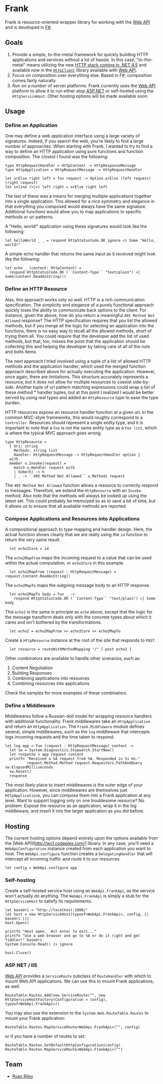# Frank

Frank is resource-oriented wrapper library for working with the [Web API](http://wcf.codeplex.com/) and is developed in [F#](http://fsharp.net/).

## Goals

1. Provide a simple, to-the-metal framework for quickly building HTTP applications and services without a lot of hassle. In this case, "to-the-metal" means utilizing the new [HTTP stack coming in .NET 4.5](http://msdn.microsoft.com/en-us/library/hh193585.aspx) and available now in the [`HttpClient`](http://nuget.org/List/Packages/HttpClient) library available with [Web API](http://nuget.org/List/Packages/WebApi.All).
2. Focus on composition over everything else. Based in F#, composition comes fairly naturally.
3. Run on a number of server platforms. Frank currently uses the [Web API](http://wcf.codeplex.com/) platform to allow it to run either atop [ASP.NET](http://asp.net/) or self-hosted using the `HttpServiceHost`. Other hosting options will be made available soon.

## Usage

### Define an Application

One may define a web application interface using a large variety of signatures.
Indeed, if you search the web, you're likely to find a large number of approaches.
When starting with Frank, I wanted to try to find a way to define an HTTP application
using pure functions and function composition. The closest I found was the following:

    type HttpRequestHandler = HttpContent -> HttpResponseMessage
    type HttpApplication = HttpRequestMessage -> HttpRequestHandler
    
    let orElse right left = fun request -> Option.orElse (left request) (right request)
    let inline (<|>) left right = orElse right left

The last of these was a means for merging multiple applications together into a single
application. This allowed for a nice symmetry and elegance in that everything you composed
would always have the same signature. Additional functions would allow you to map
applications to specific methods or uri patterns.

A "Hello, world!" application using these signatures would look like the following:

    let helloWorld _ _ = respond HttpStatusCode.OK ignore <| Some "Hello, world!"

A simple echo handler that returns the same input as it received might look like the following:

    let echo _ (content: HttpContent) =
      respond HttpStatusCode.OK (``Content-Type`` "text/plain") <| Some(content.ReadAsString())

### Define an HTTP Resource

Alas, this approach works only so well. HTTP is a rich communication specification.
The simplicity and elegance of a purely functional approach quickly loses the ability
to communicate back options to the client. For instance, given the above, how do you
return a meaningful `405 Method Not Allowed` response? The HTTP specification requires
that you list the allowed methods, but if you merge all the logic for selecting an
application into the functions, there is no easy way to recall all the allowed methods,
short of trying them all. You could require that the developer add the list of used
methods, but that, too, misses the point that the application should be collecting this
and helping the developer by taking care of all of the nuts and bolts items.

The next approach I tried involved using a tuple of a list of allowed HTTP methods and
the application handler, which used the merged function approach described above for
actually executing the application. However, once again, there are limitations. This
structure accurately represents a resource, but it does not allow for multiple resources
to coexist side-by-side. Another tuple of uri pattern matching expressions could wrap
a list of these method * handler tuples, but at this point I realized I would be better
served by using real types and added an `HttpResource` type to ease the type burden.

HTTP resources expose an resource handler function at a given uri.
In the common MVC-style frameworks, this would roughly correspond
to a `Controller`. Resources should represent a single entity type,
and it is important to note that a `Foo` is not the same entity
type as a `Foo list`, which is where the typical MVC approach goes wrong. 

    type HttpResource =
      { Uri: string
        Methods: string list
        Handler: HttpRequestMessage -> HttpRequestHandler option }
      with
      member x.Invoke(request) =
        match x.Handler request with
        | Some(h) -> h
        | _ -> ``405 Method Not Allowed`` x.Methods request

The ``405 Method Not Allowed`` function allows a resource to correctly respond to messages.
Therefore, we extend the `HttpResource` with an `Invoke` method.
Also note that the methods will always be looked up using the latest set. This could
probably be memoized so as to save a bit of time, but it allows us to ensure that all
available methods are reported.

### Compose Applications and Resources into Applications

A compositional approach to type mapping and handler design.
Here, the actual function shows clearly that we are really using
the `id` function to return the very same result.

      let echo2Core = id

The `echo2MapFrom` maps the incoming request to a value that can be used
within the actual computation, or `echo2Core` in this example.

      let echo2MapFrom (request : HttpRequestMessage) = request.Content.ReadAsString()

The `echo2MapTo` maps the outgoing message body to an HTTP response.

      let echo2MapTo body = fun _ -> 
        respond HttpStatusCode.OK (``Content-Type`` "text/plain") <| Some body

This `echo2` is the same in principle as `echo` above, except that the
logic for the message transform deals only with the concrete types
about which it cares and isn't bothered by the transformations.

      let echo2 = echo2MapFrom >> echo2Core >> echo2MapTo

Create a `HttpResource` instance at the root of the site that responds to `POST`.

      let resource = routeWithMethodMapping "/" [ post echo2 ]

Other combinators are available to handle other scenarios, such as:

1. Content Negotiation
2. Building Responses
3. Combining applications into resources
4. Combining resources into applications

Check the samples for more examples of these combinators.

### Define a Middleware

Middlewares follow a Russian-doll model for wrapping resource handlers with additional functionality.
Frank middlewares take an `HttpApplication` and return an `HttpApplication`.
The `Frank.Middleware` module defines several, simple middlewares, such as the `log` middleware that
intercepts logs incoming requests and the time taken to respond:

    let log app = fun (request : HttpRequestMessage) content -> 
      let sw = System.Diagnostics.Stopwatch.StartNew()
      let response = app request content
      printfn "Received a %A request from %A. Responded in %i ms."
              request.Method.Method request.RequestUri.PathAndQuery sw.ElapsedMilliseconds
      sw.Reset()
      response

The most likely place to insert middlewares is the outer edge of your application.
However, since middlewares are themselves just `HttpApplication`s, you can compose them into a Frank application
at any level. Want to support logging only on one troublesome resource? No problem. Expose the resource
as an application, wrap it in the log middleware, and insert it into the larger application as you did before.

## Hosting

The current hosting options depend entirely upon the options available from the
[Web API](http://wcf.codeplex.com/] library. In any case, you'll need a 
`WebApiConfiguration` instance created from each application you want to host.
The `WebApi.configure` function creates a `DelegatingHandler` that will intercept
all incoming traffic and route it to our resources.

    let config = WebApi.configure app

### Self-hosting

Create a self-hosted service host using an `WebApi.FrankApi`, as the service
won't actually do anything. The `WebApi.FrankApi` is simply a stub for the
`HttpServiceHost` to satisfy its requirements.

    let baseUri = "http://localhost:1000/"
    let host = new HttpServiceHost(typeof<WebApi.FrankApi>, config, [| baseUri |])
    host.Open()

    printfn "Host open.  Hit enter to exit..."
    printfn "Use a web browser and go to %A or do it right and get fiddler!" baseUri
    System.Console.Read() |> ignore

    host.Close()

### ASP.NET / IIS

[Web API](http://wcf.codeplex.com/) provides a `ServiceRoute` subclass of `RouteHandler`
with which to mount Web API applications. We can use this to mount Frank applications, as well.

    RouteTable.Routes.Add(new ServiceRoute("", new HttpServiceHostFactory(Configuration = config), typeof<WebApi.FrankApi>))

You may also use the extension to the `System.Web.RouteTable.Routes` to mount your Frank application:

    RouteTable.Routes.MapServiceRoute<WebApi.FrankApi>("", config)

or if you have a number of routes to set:

    RouteTable.Routes.SetDefaultHttpConfiguration(config)
    RouteTable.Routes.MapServiceRoute<WebApi.FrankApi>("")

## Team

* [Ryan Riley](http://codemav.com/panesofglass)
